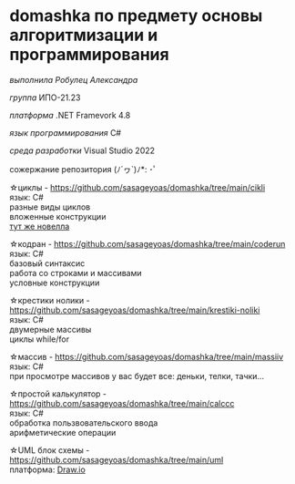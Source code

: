 # domashka по предмету основы алгоритмизации и программирования
*выполнила Робулец Александра* 

*группа* ИПО-21.23

*платформа* .NET Framevork 4.8

*язык программирования* C#

*среда разработки* Visual Studio 2022

сожержание репозитория	(ﾉ´ヮ`)ﾉ*: ･ﾟ

☆циклы - <https://github.com/sasageyoas/domashka/tree/main/cikli> <br>язык: С# <br>разные виды циклов <br>вложенные конструкции <br>[тут же новелла](https://github.com/sasageyoas/domashka/blob/main/cikli/novella.cs)

☆кодран - <https://github.com/sasageyoas/domashka/tree/main/coderun> <br>язык: С# <br>базовый синтаксис <br>работа со строками и массивами <br>условные конструкции

☆крестики нолики - <https://github.com/sasageyoas/domashka/tree/main/krestiki-noliki> <br>язык: С# <br>двумерные массивы <br>циклы while/for

☆массив - <https://github.com/sasageyoas/domashka/tree/main/massiiv>  <br>язык: С# <br>при просмотре массивов у вас будет все: деньки, телки, тачки...

☆простой калькулятор - <https://github.com/sasageyoas/domashka/tree/main/calccc> <br>язык: С# <br>обработка пользвовательского ввода <br>арифметические операции

☆UML блок схемы - <https://github.com/sasageyoas/domashka/tree/main/uml> <br>платформа: [Draw.io](https://www.drawio.com/)
